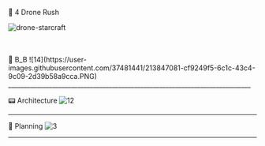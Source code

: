  🚁 4 Drone Rush  

![drone-starcraft](https://user-images.githubusercontent.com/37481441/213846936-0ee97675-2175-49bf-a475-fd921009406b.gif)

<br>

</br>
🎉 B_B
![14](https://user-images.githubusercontent.com/37481441/213847081-cf9249f5-6c1c-43c4-9c09-2d39b58a9cca.PNG)
_____________________________________________________________________________


📟 Architecture
![12](https://user-images.githubusercontent.com/37481441/213847668-f850f552-08a0-463b-a789-a0dc66e281c0.PNG)

_____________________________________________________________________________


🎥 Planning 
![3](https://user-images.githubusercontent.com/37481441/213847176-a5591805-217d-4c4c-8a38-e2a911c06399.PNG)
_____________________________________________________________________________
